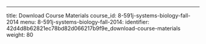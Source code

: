 ---
title: Download Course Materials
course_id: 8-591j-systems-biology-fall-2014
menu:
  8-591j-systems-biology-fall-2014:
    identifier: 42d4d8b62821ec78bd82d066217b9f9e_download-course-materials
    weight: 80
